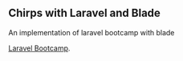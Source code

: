 ## Chirps with Laravel and Blade
An implementation of laravel bootcamp with blade

[Laravel Bootcamp](https://bootcamp.laravel.com/blade/installation).
